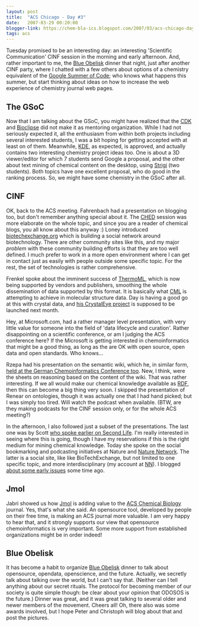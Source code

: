 ```yaml
---
layout: post
title:  "ACS Chicago - Day #3"
date:   2007-03-29 00:20:00
blogger-link: https://chem-bla-ics.blogspot.com/2007/03/acs-chicago-day-3.html
tags: acs
---
```


Tuesday promised to be an interesting day: an interesting 'Scientific Communication' CINF session in the morning and early
afternoon. And, rather important to me, the [Blue Obelisk](http://www.blueobelisk.org/) dinner that night, just after another
CINF party, where I chatted with a few others about options of a chemistry equivalent of the [Google Summer of Code](http://code.google.com/soc/);
who knows what happens this summer, but start thinking about ideas on how to increase the web experience of chemistry journal web pages.

## The GSoC

Now that I am talking about the GSoC, you might have realized that the [CDK](http://cdk.sf.net/) and
[Bioclipse](http://www.bioclipse.net/) did not make it as mentoring organization. While I had not seriously expected it,
all the enthusiasm from within both projects including several interested students, I was a bit hoping for getting
accepted with at least on of them. Meanwhile, [KDE](http://www.kde.org/), as expected, is approved, and actually contains
two interesting chemistry project ideas too. One is about a 3D viewer/editor for which 7 students send Google a proposal,
and the other about text mining of chemical content on the desktop, using [Strigi](http://www.vandenoever.info/software/strigi/)
(two students). Both topics have one excellent proposal, who do good in the ranking process. So, we might have some
chemistry in the GSoC after all.

## CINF

OK, back to the ACS meeting. Fahrenbach had a presentation on blogging too, but don't remember anything special about it.
The [CHED](http://chem-bla-ics.blogspot.com/2007/03/acs-chicago-day-1.html) session was more elaborate on the whole topic,
and since you are a reader of chemical blogs, you all know about this anyway :) Loney introduced
[biotechexchange.org](http://biotechexchange.org/) which is building a social network around biotechnology. There are other
community sites like this, and my major *problem* with these community building efforts is that they are too well defined.
I much prefer to work in a more open environment where I can get in contact just as easily with people outside some specific
topic. For the rest, the set of technologies is rather comprehensive.

Frenkel spoke about the imminent success of [ThermoML](http://trc.nist.gov/ThermoML.html), which is now being supported by
vendors and publishers, smoothing the whole dissemination of data supported by this format. It is basically what
[CML](http://www.xml-cml.org/) is attempting to achieve in molecular structure data. Day is having a good go at this with
crystal data, and [his CrystalEye project](http://wwmm.ch.cam.ac.uk/wikis/wwmm/index.php/CMLCrystBase) is supposed to be
launched next month.

Hey, at Microsoft.com, had a rather manager level presentation, with very little value for someone into the field of
'data lifecycle and curation'. Rather disappointing on a scientific conference, or am I judging the ACS conference here?
If the Microsoft is getting interested in chemoinformatics that might be a good thing, as long as the are OK with open
source, open data and open standards. Who knows...

Rzepa had his presentation on the semantic wiki, which he, in similar form, [held at the German Chemoinformatics Conference
too](http://chem-bla-ics.blogspot.com/2006/11/german-conference-on-chemoinformatics_14.html). New, I think, were the sheets
on reasoning based on the content of the wiki. That was rather interesting. If we all would make our chemical knowledge
available as [RDF](http://en.wikipedia.org/wiki/Resource_Description_Framework), then this can become a big thing very
soon. I skipped the presentation of Renear on ontologies, though it was actually one that I had hand picked; but I was
simply too tired. Will watch the podcast when available. (BTW, are they making podcasts for the CINF session only, or
for the whole ACS meeting?)

In the afternoon, I also followed just a subset of the presentations. The last one was by Scott [who spoke earlier on
Second Life](http://chem-bla-ics.blogspot.com/2007/03/acs-chicago-day-1.html). I'm really interested in seeing where this
is going, though I have my reservations if this is the right medium for mining chemical knowledge. Today she spoke on the
social bookmarking and podcasting initiatives at Nature and [Nature Network](http://network.nature.com/). The latter is
a social site, like like BioTechExchange, but not limited to one specific topic, and more interdisciplinary (my account
at [NN](http://network.nature.com/profile/U6151BCD6)). I blogged [about some early issues](http://chem-bla-ics.blogspot.com/2007/02/nature-network-v2-cannot-create-new.html)
some time ago.

## Jmol

Jabri showed us how [Jmol](http://www.jmol.org/) is adding value to the [ACS Chemical Biology](http://pubs.acs.org/journals/acbcct/index.html)
journal. Yes, that's what she said. An opensource tool, developed by people on their free time, is making an ACS journal
more valuable. I am very happy to hear that, and it strongly supports our view that opensource chemoinformatics is very
important. Some more support from established organizations might be in order indeed!

## Blue Obelisk

It has become a habit to organize [Blue Obelisk](http://www.blueobelisk.org/) dinner to talk about opensource, opendata,
openscience, and the future. Actually, we secretly talk about talking over the world, but I can't say that. (Neither can
I tell anything about our secret rituals. The protocol for becoming member of our society is quite simple though: be
clear about your opinion that ODOSOS is the future.) Dinner was great, and it was great talking to several older and
newer members of the movement. Cheers all! Oh, there also was some awards involved, but I hope Peter and Christoph will
blog about that and post the pictures.
